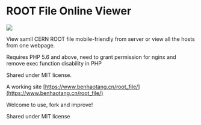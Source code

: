 # ROOT File Online Viewer

![](demo.gif)

View samll CERN ROOT file mobile-friendly from server or view all the hosts from one webpage.

Requires PHP 5.6 and above, need to grant permission for nginx and remove exec function disability in PHP

Shared under MIT license.

A working site [https://www.benhaotang.cn/root_file/](https://www.benhaotang.cn/root_file/)

Welcome to use, fork and improve!

Shared under MIT license
